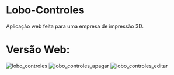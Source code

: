 
# Lobo-Controles
Aplicação web feita para uma empresa de impressão 3D.
# Versão Web:
![lobo_controles](https://user-images.githubusercontent.com/81971672/125126001-d8cc0200-e0d0-11eb-8dc9-98dc79966406.png)
![lobo_controles_apagar](https://user-images.githubusercontent.com/81971672/125126303-42e4a700-e0d1-11eb-89c6-06a422e44560.png)
![lobo_controles_editar](https://user-images.githubusercontent.com/81971672/125126344-555ee080-e0d1-11eb-8166-e7ad5dec6c93.png)

